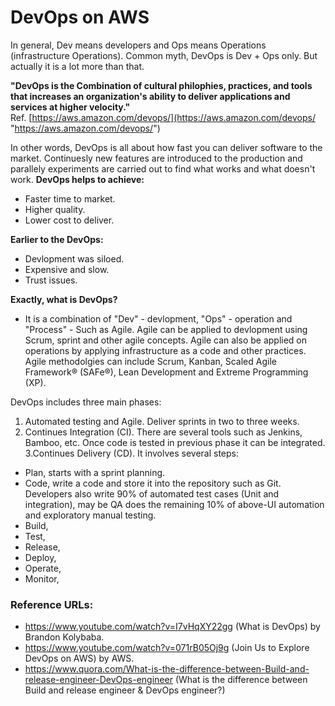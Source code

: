 # DevOps on AWS

In general, Dev means developers and Ops means Operations (infrastructure Operations). Common myth, DevOps is Dev + Ops only. But actually it is a lot more than that.

**"DevOps is the Combination of cultural philophies, practices, and tools that increases an organization's ability to deliver applications and services at higher velocity."**
<br>Ref. [https://aws.amazon.com/devops/](https://aws.amazon.com/devops/ "https://aws.amazon.com/devops/")

In other words, DevOps is all about how fast you can deliver software to the market. Continuesly new features are introduced to the production and parallely experiments are carried out to find what works and what doesn't work.
**DevOps helps to achieve:**
* Faster time to market.
* Higher quality.
* Lower cost to deliver.

**Earlier to the DevOps:**
* Devlopment was siloed.
* Expensive and slow.
* Trust issues.

**Exactly, what is DevOps?**
* It is a combination of "Dev" - devlopment, "Ops" - operation and "Process" - Such as Agile. Agile can be applied to devlopment using Scrum, sprint and other agile concepts. Agile can also be applied on operations by applying infrastructure as a code and other practices. Agile methodolgies can include Scrum, Kanban, Scaled Agile Framework® (SAFe®), Lean Development and Extreme Programming (XP).

DevOps includes three main phases:
1. Automated testing and Agile. Deliver sprints in two to three weeks.
2. Continues Integration (CI). There are several tools such as Jenkins, Bamboo, etc. Once code is tested in previous phase it can be integrated. 
3.Continues Delivery (CD). It involves several steps:
* Plan, starts with a sprint planning.
* Code, write a code and store it into the repository such as Git. Developers also write 90% of automated test cases (Unit and integration), may be QA does the remaining 10% of above-UI automation and exploratory manual testing.
* Build, 
* Test, 
* Release, 
* Deploy, 
* Operate,
* Monitor, 

### Reference URLs:
* https://www.youtube.com/watch?v=I7vHqXY22gg (What is DevOps) by Brandon Kolybaba.
* https://www.youtube.com/watch?v=071rB05Oj9g (Join Us to Explore DevOps on AWS) by AWS.
* https://www.quora.com/What-is-the-difference-between-Build-and-release-engineer-DevOps-engineer (What is the difference between Build and release engineer & DevOps engineer?)

